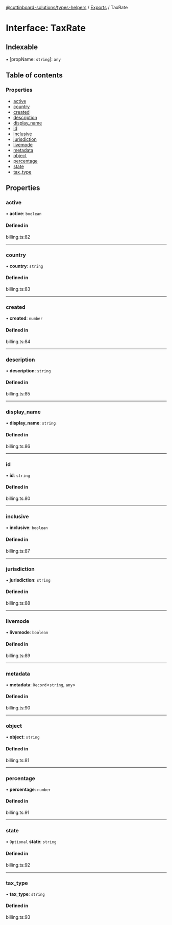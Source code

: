 [@cuttinboard-solutions/types-helpers](../README.md) / [Exports](../modules.md) / TaxRate

# Interface: TaxRate

## Indexable

▪ [propName: `string`]: `any`

## Table of contents

### Properties

- [active](TaxRate.md#active)
- [country](TaxRate.md#country)
- [created](TaxRate.md#created)
- [description](TaxRate.md#description)
- [display\_name](TaxRate.md#display_name)
- [id](TaxRate.md#id)
- [inclusive](TaxRate.md#inclusive)
- [jurisdiction](TaxRate.md#jurisdiction)
- [livemode](TaxRate.md#livemode)
- [metadata](TaxRate.md#metadata)
- [object](TaxRate.md#object)
- [percentage](TaxRate.md#percentage)
- [state](TaxRate.md#state)
- [tax\_type](TaxRate.md#tax_type)

## Properties

### active

• **active**: `boolean`

#### Defined in

billing.ts:82

___

### country

• **country**: `string`

#### Defined in

billing.ts:83

___

### created

• **created**: `number`

#### Defined in

billing.ts:84

___

### description

• **description**: `string`

#### Defined in

billing.ts:85

___

### display\_name

• **display\_name**: `string`

#### Defined in

billing.ts:86

___

### id

• **id**: `string`

#### Defined in

billing.ts:80

___

### inclusive

• **inclusive**: `boolean`

#### Defined in

billing.ts:87

___

### jurisdiction

• **jurisdiction**: `string`

#### Defined in

billing.ts:88

___

### livemode

• **livemode**: `boolean`

#### Defined in

billing.ts:89

___

### metadata

• **metadata**: `Record`<`string`, `any`\>

#### Defined in

billing.ts:90

___

### object

• **object**: `string`

#### Defined in

billing.ts:81

___

### percentage

• **percentage**: `number`

#### Defined in

billing.ts:91

___

### state

• `Optional` **state**: `string`

#### Defined in

billing.ts:92

___

### tax\_type

• **tax\_type**: `string`

#### Defined in

billing.ts:93
